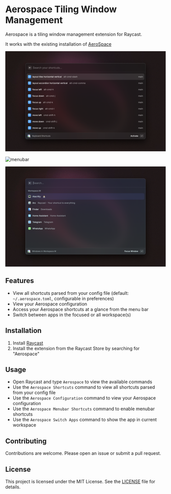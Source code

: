 # Aerospace Tiling Window Management

Aerospace is a tiling window management extension for Raycast.

It works with the existing installation of [AeroSpace](https://github.com/nikitabobko/AeroSpace)

![shortcuts](./metadata/aerospace-1.png)

![menubar](./metadata/aerospace-2.jpg)

![switcher](./metadata/aerospace-3.png)

## Features

- View all shortcuts parsed from your config file (default: `~/.aerospace.toml`, configurable in preferences)
- View your Aerospace configuration
- Access your Aerospace shortcuts at a glance from the menu bar
- Switch between apps in the focused or all workspace(s)

## Installation

1. Install [Raycast](https://raycast.com)
2. Install the extension from the Raycast Store by searching for "Aerospace"

## Usage

- Open Raycast and type `Aerospace` to view the available commands
- Use the `Aerospace Shortcuts` command to view all shortcuts parsed from your config file
- Use the `Aerospace Configuration` command to view your Aerospace configuration
- Use the `Aerospace Menubar Shortcuts` command to enable menubar shortcuts
- Use the `Aerospace Switch Apps` command to show the app in current workspace

## Contributing

Contributions are welcome. Please open an issue or submit a pull request.

## License

This project is licensed under the MIT License. See the [LICENSE](LICENSE) file for details.
